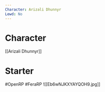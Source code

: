 ```yaml
---
Character: Arizali Dhunnyr
Lewd: No
---
```

# Character
[[Arizali Dhunnyr]]

# Starter


#OpenRP #FeraRP
![[Eb6wNJKXYAYQOH9.jpg]]